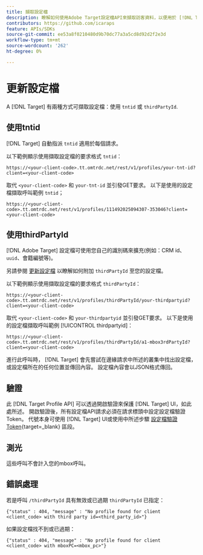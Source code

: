 ```yaml
---
title: 擷取設定檔
description: 瞭解如何使用Adobe Target設定檔API來擷取訪客資料，以便用於 [!DNL Target].
contributors: https://github.com/icaraps
feature: APIs/SDKs
source-git-commit: ee53a8f0210480d9b70dc77a3a5cd8d92d2f2e3d
workflow-type: tm+mt
source-wordcount: '262'
ht-degree: 0%

---
```


# 更新設定檔

A [!DNL Target] 有兩種方式可擷取設定檔：使用 `tntid` 或 `thirdPartyId`.

## 使用tntid

[!DNL Target] 自動指派 `tntid` 適用於每個請求。

以下範例顯示使用擷取設定檔的要求格式 `tntid`：

```
https://<your-client-code>.tt.omtrdc.net/rest/v1/profiles/your-tnt-id?client=<your-client-code>
```

取代 `<your-client-code>` 和 `your-tnt-id` 並引發GET要求。 以下是使用的設定檔擷取呼叫範例 `tntid`；

```
https://<your-client-code>.tt.omtrdc.net/rest/v1/profiles/111492025094307-353046?client=<your-client-code>
```

## 使用thirdPartyId

[!DNL Adobe Target] 設定檔可使用您自己的識別碼來擴充(例如：CRM id、 `uuid`、會籍編號等)。

另請參閱 [更新設定檔](/help/dev/administer/profile-api/profile-api-overview.md) 以瞭解如何附加 `thirdPartyId` 至您的設定檔。

以下範例顯示使用擷取設定檔的要求格式 `thirdPartyId`：

```
https://<your-client-code>.tt.omtrdc.net/rest/v1/profiles/thirdPartyId/your-thirdpartyid?client=<your-client-code>
```

取代 `<your-client-code>` 和 `your-thirdpartyid` 並引發GET要求。 以下是使用的設定檔擷取呼叫範例 [!UICONTROL thirdpartyid]：

```
https://<your-client-code>.tt.omtrdc.net/rest/v1/profiles/thirdPartyId/a1-mbox3rdPartyId?client=<your-client-code>
```

進行此呼叫時， [!DNL Target] 會先嘗試在邊緣請求中所述的叢集中找出設定檔，或設定檔所在的任何位置並傳回內容。 設定檔內容會以JSON格式傳回。

## 驗證

此 [!DNL Target Profile API] 可以透過開啟驗證來保護 [!DNL Target] UI，如此處所述。 開啟驗證後，所有設定檔API請求必須在請求標頭中設定設定檔驗證Token。 代號本身可使用 [!DNL Target] UI或使用中所述步驟 [設定檔驗證Token](https://developers.adobetarget.com/api/#authentication-tokens){target=_blank} 區段。

## 測光

這些呼叫不會計入您的mbox呼叫。

## 錯誤處理

若是呼叫 `/thirdPartyId` 具有無效或已過期 `thirdPartyId` 已指定：

```
{"status" : 404, "message" : "No profile found for client <client_code> with third party id=<third_party_id>"}
```

如果設定檔找不到或已過期：

```
{"status" : 404, "message" : "No profile found for client <client_code> with mboxPC=<mbox_pc>"}
```
